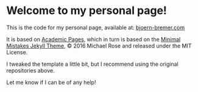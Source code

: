 # Welcome to my personal page!

This is the code for my personal page, available at: <a href="http://www.bjoern-bremer.com/" target="_blank">bjoern-bremer.com</a>

It is based on <a href="https://github.com/academicpages/academicpages.github.io" target="_blank">Academic Pages</a>, which in turn is based on the <a href="https://mmistakes.github.io/minimal-mistakes/" target="_blank">Minimal Mistakes Jekyll Theme</a>, © 2016 Michael Rose and released under the MIT License. 

I tweaked the template a little bit, but I recommend using the original repositories above.

Let me know if I can be of any help!
